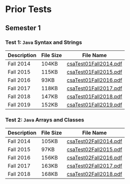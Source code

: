 # Prior Tests

## Semester 1

### Test 1: `Java` Syntax and Strings

Description | File Size | File Name
----------- | --------- | ---------
Fall 2014 | 104KB | [csaTest01Fall2014.pdf](/csa/pdf/csaTest01Fall2014.pdf)
Fall 2015 | 115KB | [csaTest01Fall2015.pdf](/csa/pdf/csaTest01Fall2015.pdf)
Fall 2016 |  93KB | [csaTest01Fall2016.pdf](/csa/pdf/csaTest01Fall2016.pdf)
Fall 2017 | 118KB | [csaTest01Fall2017.pdf](/csa/pdf/csaTest01Fall2017.pdf)
Fall 2018 | 147KB | [csaTest01Fall2018.pdf](/csa/pdf/csaTest01Fall2018.pdf)
Fall 2019 | 152KB | [csaTest01Fall2019.pdf](/csa/pdf/csaTest01Fall2019.pdf)

### Test 2: `Java` Arrays and Classes

Description | File Size | File Name
----------- | --------- | ---------
Fall 2014 | 105KB | [csaTest02Fall2014.pdf](/csa/pdf/csaTest02Fall2014.pdf)
Fall 2015 |  97KB | [csaTest02Fall2015.pdf](/csa/pdf/csaTest02Fall2015.pdf)
Fall 2016 | 156KB | [csaTest02Fall2016.pdf](/csa/pdf/csaTest02Fall2016.pdf)
Fall 2017 | 163KB | [csaTest02Fall2017.pdf](/csa/pdf/csaTest02Fall2017.pdf)
Fall 2018 | 168KB | [csaTest02Fall2018.pdf](/csa/pdf/csaTest02Fall2018.pdf)

